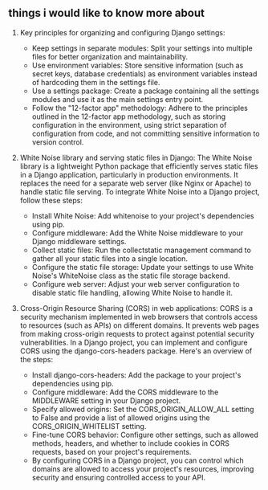 ## things i would like to know more about

1. Key principles for organizing and configuring Django settings:

    - Keep settings in separate modules: Split your settings into multiple files for better organization and maintainability.
    - Use environment variables: Store sensitive information (such as secret keys, database credentials) as environment variables instead of hardcoding them in the settings file.
    - Use a settings package: Create a package containing all the settings modules and use it as the main settings entry point.
    - Follow the "12-factor app" methodology: Adhere to the principles outlined in the 12-factor app methodology, such as storing configuration in the environment, using strict separation of configuration from code, and not committing sensitive information to version control.

2. White Noise library and serving static files in Django:
The White Noise library is a lightweight Python package that efficiently serves static files in a Django application, particularly in production environments. It replaces the need for a separate web server (like Nginx or Apache) to handle static file serving.
To integrate White Noise into a Django project, follow these steps:

    - Install White Noise: Add whitenoise to your project's dependencies using pip.
    - Configure middleware: Add the White Noise middleware to your Django middleware settings.
    - Collect static files: Run the collectstatic management command to gather all your static files into a single location.
    - Configure the static file storage: Update your settings to use White Noise's WhiteNoise class as the static file storage backend.
    - Configure web server: Adjust your web server configuration to disable static file handling, allowing White Noise to handle it.

3. Cross-Origin Resource Sharing (CORS) in web applications:
CORS is a security mechanism implemented in web browsers that controls access to resources (such as APIs) on different domains. It prevents web pages from making cross-origin requests to protect against potential security vulnerabilities.
In a Django project, you can implement and configure CORS using the django-cors-headers package. Here's an overview of the steps:

    - Install django-cors-headers: Add the package to your project's dependencies using pip.
    - Configure middleware: Add the CORS middleware to the MIDDLEWARE setting in your Django project.
    - Specify allowed origins: Set the CORS_ORIGIN_ALLOW_ALL setting to False and provide a list of allowed origins using the CORS_ORIGIN_WHITELIST setting.
    - Fine-tune CORS behavior: Configure other settings, such as allowed methods, headers, and whether to include cookies in CORS requests, based on your project's requirements.
    - By configuring CORS in a Django project, you can control which domains are allowed to access your project's resources, improving security and ensuring controlled access to your API.
